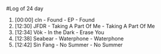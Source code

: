 #Log of 24 day

1. [00:00] cln - Found - EP - Found
1. [12:30] JFDR - Taking A Part Of Me - Taking A Part Of Me
1. [12:34] Vök - In the Dark - Erase You
1. [12:38] Seabear - Waterphone - Waterphone
1. [12:42] Sin Fang - No Summer - No Summer

